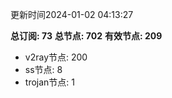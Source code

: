 更新时间2024-01-02 04:13:27

**总订阅: 73**
**总节点: 702**
**有效节点: 209**
- v2ray节点: 200
- ss节点: 8
- trojan节点: 1
